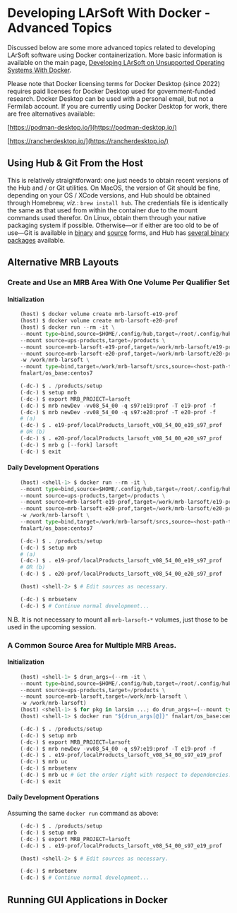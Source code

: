 # Developing LArSoft With Docker - Advanced Topics

Discussed below are some more advanced topics related to developing LArSoft software using Docker containerization. More basic information is available on the main page, [Developing LArSoft on Unsupported Operating Systems With Docker](Developing_LArSoft_on_Unsupported_Operating_Systems_With_Docker).

Please note that Docker licensing terms for Docker Desktop (since 2022) requires paid licenses for Docker Desktop used for government-funded research. Docker Desktop can be used with a personal email, but not a Fermilab account. If you are currently using Docker Desktop for work, there are free alternatives available:

[https://podman-desktop.io/](https://podman-desktop.io/)

[https://rancherdesktop.io/](https://rancherdesktop.io/)

<a name="Using-Hub-amp-Git-From-the-Host"></a>

## Using Hub &amp; Git From the Host

This is relatively straightforward: one just needs to obtain recent versions of the Hub and / or Git utilities. On MacOS, the version of Git should be fine, depending on your OS / XCode versions, and Hub should be obtained through Homebrew, *viz.*: `brew install hub`. The credentials file is identically the same as that used from within the container due to the mount commands used therefor. On Linux, obtain them through your native packaging system if possible. Otherwise—or if either are too old to be of use—Git is available in [binary](https://git-scm.com/downloads) and [source](https://github.com/git/git/releases) forms, and Hub has [several binary packages](https://github.com/github/hub/releases/latest) available.

<a name="Alternative-MRB-Layouts"></a>

## Alternative MRB Layouts

### Create and Use an MRB Area With One Volume Per Qualifier Set

#### Initialization

```python
    (host) $ docker volume create mrb-larsoft-e19-prof
    (host) $ docker volume create mrb-larsoft-e20-prof
    (host) $ docker run --rm -it \
    --mount type=bind,source=$HOME/.config/hub,target=/root/.config/hub \
    --mount source=ups-products,target=/products \
    --mount source=mrb-larsoft-e19-prof,target=/work/mrb-larsoft/e19-prof \
    --mount source=mrb-larsoft-e20-prof,target=/work/mrb-larsoft/e20-prof \
    -w /work/mrb-larsoft \
    --mount type=bind,target=/work/mrb-larsoft/srcs,source=<host-path-to-srcs> \
    fnalart/os_base:centos7

    (-dc-) $ . /products/setup
    (-dc-) $ setup mrb
    (-dc-) $ export MRB_PROJECT=larsoft
    (-dc-) $ mrb newDev -vv08_54_00 -q s97:e19:prof -T e19-prof -f
    (-dc-) $ mrb newDev -vv08_54_00 -q s97:e20:prof -T e20-prof -f
    # (a)
    (-dc-) $ . e19-prof/localProducts_larsoft_v08_54_00_e19_s97_prof
    # OR (b)
    (-dc-) $ . e20-prof/localProducts_larsoft_v08_54_00_e20_s97_prof
    (-dc-) $ mrb g [--fork] larsoft
    (-dc-) $ exit
```

#### Daily Development Operations

```python
    (host) <shell-1> $ docker run --rm -it \
    --mount type=bind,source=$HOME/.config/hub,target=/root/.config/hub \
    --mount source=ups-products,target=/products \
    --mount source=mrb-larsoft-e19-prof,target=/work/mrb-larsoft/e19-prof \
    --mount source=mrb-larsoft-e20-prof,target=/work/mrb-larsoft/e20-prof \
    -w /work/mrb-larsoft \
    --mount type=bind,target=/work/mrb-larsoft/srcs,source=<host-path-to-srcs> \
    fnalart/os_base:centos7

    (-dc-) $ . /products/setup
    (-dc-) $ setup mrb
    # (a)
    (-dc-) $ . e19-prof/localProducts_larsoft_v08_54_00_e19_s97_prof
    # OR (b)
    (-dc-) $ . e20-prof/localProducts_larsoft_v08_54_00_e20_s97_prof

    (host) <shell-2> $ # Edit sources as necessary.

    (-dc-) $ mrbsetenv
    (-dc-) $ # Continue normal development...
```

N.B. It is not necessary to mount all `mrb-larsoft-*` volumes, just those to be used in the upcoming session.

### A Common Source Area for Multiple MRB Areas.

#### Initialization

```python
    (host) <shell-1> $ drun_args=(--rm -it \
    --mount type=bind,source=$HOME/.config/hub,target=/root/.config/hub \
    --mount source=ups-products,target=/products \
    --mount source=mrb-larsoft,target=/work/mrb-larsoft \
    -w /work/mrb-larsoft)
    (host) <shell-1> $ for pkg in larsim ...; do drun_args+=(--mount type=bind,target=/work/mrb-larsoft/srcs/$pkg,source=<path-to-srcs>/$pkg); done
    (host) <shell-1> $ docker run "${drun_args[@]}" fnalart/os_base:centos7

    (-dc-) $ . /products/setup
    (-dc-) $ setup mrb
    (-dc-) $ export MRB_PROJECT=larsoft
    (-dc-) $ mrb newDev -vv08_54_00 -q s97:e19:prof -T e19-prof -f
    (-dc-) $ . e19-prof/localProducts_larsoft_v08_54_00_s97_e19_prof
    (-dc-) $ mrb uc
    (-dc-) $ mrbsetenv
    (-dc-) $ mrb uc # Get the order right with respect to dependencies.
    (-dc-) $ exit
```

#### Daily Development Operations

Assuming the same `docker run` command as above:

```python
    (-dc-) $ . /products/setup
    (-dc-) $ setup mrb
    (-dc-) $ export MRB_PROJECT=larsoft
    (-dc-) $ . e19-prof/localProducts_larsoft_v08_54_00_s97_e19_prof

    (host) <shell-2> $ # Edit sources as necessary.

    (-dc-) $ mrbsetenv
    (-dc-) $ # Continue normal development...
```

<a name="Running-GUI-Applications-in-Docker">
    
## Running GUI Applications in Docker
